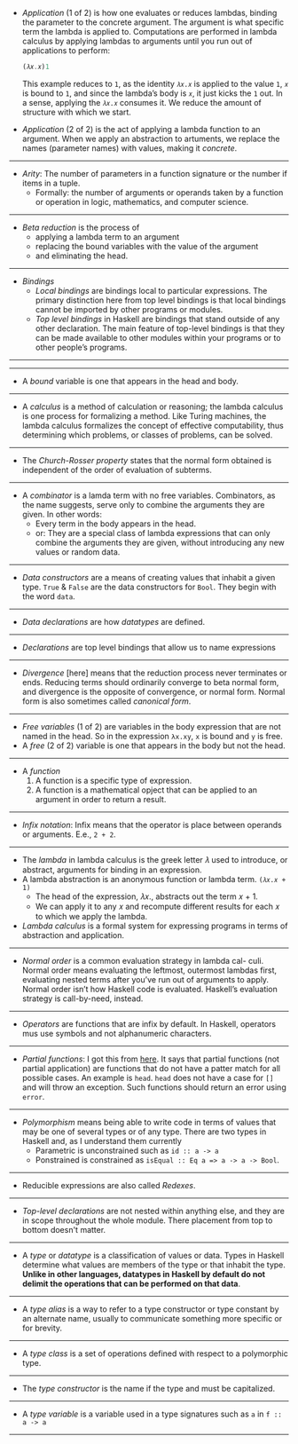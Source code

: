 - _Application_ (1 of 2) is how one evaluates or reduces lambdas, binding the parameter to the concrete argument. The argument is what specific term the lambda is applied to. Computations are performed in lambda calculus by applying lambdas to arguments until you run out of applications to perform:

  ```haskell
  (𝜆𝑥.𝑥)1
  ```

  This example reduces to `1`, as the identity `𝜆𝑥.𝑥` is applied to the value `1`, `𝑥` is bound to `1`, and since the lambda’s body is `𝑥`, it just kicks the `1` out. In a sense, applying the `𝜆𝑥.𝑥` consumes it. We reduce the amount of structure with which we start.

- _Application_ (2 of 2) is the act of applying a lambda function to an argument. When we apply an abstraction to artuments, we replace the names (parameter names) with values, making it _concrete_.

---

- _Arity_: The number of parameters in a function signature or the number if items in a tuple.
  - Formally: the number of arguments or operands taken by a function or operation in logic, mathematics, and computer science.

---

- _Beta reduction_ is the process of
  - applying a lambda term to an argument
  - replacing the bound variables with the value of the argument
  - and eliminating the head.

---

- _Bindings_
  - _Local bindings_ are bindings local to particular expressions. The primary distinction here from top level bindings is that local bindings cannot be imported by other programs or modules.
  - _Top level bindings_ in Haskell are bindings that stand outside of any other declaration. The main feature of top-level bindings is that they can be made available to other modules within your programs or to other people’s programs.

---

---

- A _bound_ variable is one that appears in the head and body.

---

- A _calculus_ is a method of calculation or reasoning; the lambda calculus is one process for formalizing a method. Like Turing machines, the lambda calculus formalizes the concept of effective computability, thus determining which problems, or classes of problems, can be solved.

---

- The _Church-Rosser property_ states that the normal form obtained is independent of the order of evaluation of subterms.

---

- A _combinator_ is a lamda term with no free variables. Combinators, as the name suggests, serve only to combine the arguments they are given. In other words:
  - Every term in the body appears in the head.
  - or: They are a special class of lambda expressions that can only combine the arguments they are given, without introducing any new values or random data.

---

- _Data constructors_ are a means of creating values that inhabit a given type. `True` & `False` are the data constructors for `Bool`. They begin with the word `data`.

---

- _Data declarations_ are how _datatypes_ are defined.

---

- _Declarations_ are top level bindings that allow us to name expressions

---

- _Divergence_ [here] means that the reduction process never terminates or ends. Reducing terms should ordinarily converge to beta normal form, and divergence is the opposite of convergence, or normal form. Normal form is also sometimes called _canonical form_.

---

- _Free variables_ (1 of 2) are variables in the body expression that are not named in the head. So in the expression `λx.xy`, `x` is bound and `y` is free.
- A _free_ (2 of 2) variable is one that appears in the body but not the head.

---

- A _function_
  1. A function is a specific type of expression.
  2. A function is a mathematical opject that can be applied to an argument in order to return a result.

---

- _Infix notation_: Infix means that the operator is place between operands or arguments. E.e., `2 + 2`.

---

- The _lambda_ in lambda calculus is the greek letter 𝜆 used to
  introduce, or abstract, arguments for binding in an expression.
- A lambda abstraction is an anonymous function or lambda term.
  `(𝜆𝑥.𝑥 + 1)`
  - The head of the expression, 𝜆𝑥., abstracts out the term 𝑥 + 1.
  - We can apply it to any 𝑥 and recompute different results for each 𝑥 to which we apply the lambda.
- _Lambda calculus_ is a formal system for expressing programs in
  terms of abstraction and application.

---

- _Normal order_ is a common evaluation strategy in lambda cal-
  culi. Normal order means evaluating the leftmost, outermost
  lambdas first, evaluating nested terms after you’ve run out of
  arguments to apply. Normal order isn’t how Haskell code is
  evaluated. Haskell’s evaluation strategy is call-by-need, instead.

---

- _Operators_ are functions that are infix by default. In Haskell, operators mus use symbols and not alphanumeric characters.

---

- _Partial functions_: I got this from [here](http://learn.hfm.io/fundamentals.html). It says that partial functions (not partial application) are functions that do not have a patter match for all possible cases. An example is `head`. `head` does not have a case for `[]` and will throw an exception. Such functions should return an error using `error`.

---

- _Polymorphism_ means being able to write code in terms of values
  that may be one of several types or of any type. There are two types in Haskell and, as I understand them currently
  - Parametric is unconstrained such as `id :: a -> a`
  - Ponstrained is constrained as `isEqual :: Eq a => a -> a -> Bool`.

---

- Reducible expressions are also called _Redexes_.

---

- _Top-level declarations_ are not nested within anything else, and they are in scope throughout the whole module. There placement from top to bottom doesn't matter.

---

- A _type_ or _datatype_ is a classification of values or data. Types in Haskell determine what values are members of the type or that inhabit the type. **Unlike in other languages, datatypes in Haskell by default do not delimit the operations that can be performed on that data**.

---

- A _type alias_ is a way to refer to a type constructor or type constant by an alternate name, usually to communicate something more specific or for brevity.

---

- A _type class_ is a set of operations defined with respect to a polymorphic type.

---

- The _type constructor_ is the name if the type and must be capitalized.

---

- A _type variable_ is a variable used in a type signatures such as `a` in `f :: a -> a`

---
